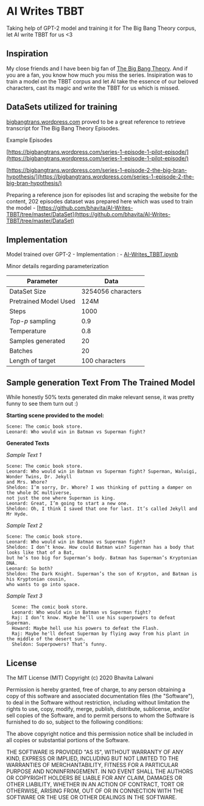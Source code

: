 # AI Writes TBBT
Taking help of GPT-2 model and training it for The Big Bang Theory corpus, let AI write TBBT for us <3 

## Inspiration 
My close friends and I have been big fan of [The Big Bang Theory](https://en.wikipedia.org/wiki/The_Big_Bang_Theory). And if you are a fan, you know how much you miss the series. Insipiration was to train a model on the TBBT corpus and let AI take the essence of our beloved characters, cast its magic and write the TBBT for us which is missed.

## DataSets utilized for training
[bigbangtrans.wordpress.com](https://bigbangtrans.wordpress.com) proved to be a great reference to retrieve transcript for The Big Bang Theory Episodes. 

Example Episodes 

[https://bigbangtrans.wordpress.com/series-1-episode-1-pilot-episode/](https://bigbangtrans.wordpress.com/series-1-episode-1-pilot-episode/)

[https://bigbangtrans.wordpress.com/series-1-episode-2-the-big-bran-hypothesis/](https://bigbangtrans.wordpress.com/series-1-episode-2-the-big-bran-hypothesis/)

Preparing a reference json for episodes list and scraping the website for the content, 202 episodes dataset was prepared here which was used to train the model - [https://github.com/bhavita/AI-Writes-TBBT/tree/master/DataSet](https://github.com/bhavita/AI-Writes-TBBT/tree/master/DataSet)



## Implementation

Model trained over GPT-2 - 
Implementation : - [AI-Writes_TBBT.ipynb](https://github.com/bhavita/AI-Writes-TBBT/blob/master/AI_Writes_TBBT_Using_GPT_2_Text_Generating_Model.ipynb)

Minor details regarding parameterization 

| Parameter |Data  |
|-|--|
| DataSet Size|3254056 characters|
| Pretrained Model Used |124M  |
| Steps |1000  |
| _Top-p_ sampling |0.9  |
| Temperature |0.8  |
| Samples generated |20  |
| Batches |20  |
| Length of target |100 characters  |





## Sample generation Text From The Trained Model

While honestly 50% texts generated din make relevant sense, it was pretty funny to see them turn out :) 

**Starting scene provided to the model:** 

    Scene: The comic book store.
    Leonard: Who would win in Batman vs Superman fight?
 
 **Generated Texts**

 *Sample Text 1*

    Scene: The comic book store.
    Leonard: Who would win in Batman vs Superman fight? Superman, Waluigi, Wonder Twins, Dr. Jekyll
    and Mrs. Whore?
    Sheldon: I’m sorry, Dr. Whore? I was thinking of putting a damper on the whole DC multiverse, 
    not just the one where Superman is king.
    Leonard: Great, I’m going to start a new one.
    Sheldon: Oh, I think I saved that one for last. It’s called Jekyll and Mr Hyde.

*Sample Text 2* 

    Scene: The comic book store. 
    Leonard: Who would win in Batman vs Superman fight?
    Sheldon: I don’t know. How could Batman win? Superman has a body that looks like that of a Bat, 
    but he’s too big for Superman’s body. Batman has Superman’s Kryptonian DNA. 
    Leonard: So both? 
    Sheldon: The Dark Knight. Superman’s the son of Krypton, and Batman is his Kryptonian cousin, 
    who wants to go into space.

*Sample Text 3*

      Scene: The comic book store.
      Leonard: Who would win in Batman vs Superman fight?
      Raj: I don’t know. Maybe he’ll use his superpowers to defeat Superman.
      Howard: Maybe hell use his powers to defeat the Flash.
      Raj: Maybe he'll defeat Superman by flying away from his plant in the middle of the desert sun.
      Sheldon: Superpowers? That’s funny.

## License
 
The MIT License (MIT)
Copyright (c) 2020 Bhavita Lalwani 

Permission is hereby granted, free of charge, to any person obtaining a copy of this software and associated documentation files (the "Software"), to deal in the Software without restriction, including without limitation the rights to use, copy, modify, merge, publish, distribute, sublicense, and/or sell copies of the Software, and to permit persons to whom the Software is furnished to do so, subject to the following conditions:

The above copyright notice and this permission notice shall be included in all copies or substantial portions of the Software.

THE SOFTWARE IS PROVIDED "AS IS", WITHOUT WARRANTY OF ANY KIND, EXPRESS OR IMPLIED, INCLUDING BUT NOT LIMITED TO THE WARRANTIES OF MERCHANTABILITY, FITNESS FOR A PARTICULAR PURPOSE AND NONINFRINGEMENT. IN NO EVENT SHALL THE AUTHORS OR COPYRIGHT HOLDERS BE LIABLE FOR ANY CLAIM, DAMAGES OR OTHER LIABILITY, WHETHER IN AN ACTION OF CONTRACT, TORT OR OTHERWISE, ARISING FROM, OUT OF OR IN CONNECTION WITH THE SOFTWARE OR THE USE OR OTHER DEALINGS IN THE SOFTWARE.
